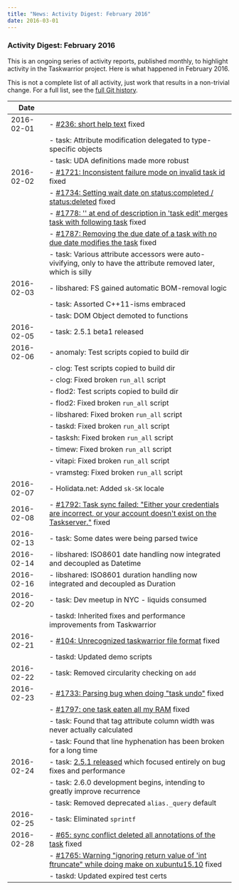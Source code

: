 ```yaml
---
title: "News: Activity Digest: February 2016"
date: 2016-03-01
---
```


### Activity Digest: February 2016 

This is an ongoing series of activity reports, published monthly, to highlight activity in the Taskwarrior project.
Here is what happened in February 2016.

This is not a complete list of all activity, just work that results in a non-trivial change.
For a full list, see the [full Git history](https://github.com/GothenburgBitFactory/taskwarrior/commits/v2.5.1).

| Date       |                                                                                                                                                                                               |
|------------|-----------------------------------------------------------------------------------------------------------------------------------------------------------------------------------------------|
| 2016-02-01 | - [#236: short help text](https://github.com/GothenburgBitFactory/taskwarrior/issues/236) fixed                                                                                               |
|            | - task: Attribute modification delegated to type-specific objects                                                                                                                             |
|            | - task: UDA definitions made more robust                                                                                                                                                      |
| 2016-02-02 | - [#1721: Inconsistent failure mode on invalid task id](https://github.com/GothenburgBitFactory/taskwarrior/issues/1721) fixed                                                                |
|            | - [#1734: Setting wait date on status:completed / status:deleted](https://github.com/GothenburgBitFactory/taskwarrior/issues/1734) fixed                                                      |
|            | - [#1778: '\' at end of description in 'task edit' merges task with following task](https://github.com/GothenburgBitFactory/taskwarrior/issues/1778) fixed                                    |
|            | - [#1787: Removing the due date of a task with no due date modifies the task](https://github.com/GothenburgBitFactory/taskwarrior/issues/1787) fixed                                          |
|            | - task: Various attribute accessors were auto-vivifying, only to have the attribute removed later, which is silly                                                                             |
| 2016-02-03 | - libshared: FS gained automatic BOM-removal logic                                                                                                                                            |
|            | - task: Assorted C++11-isms embraced                                                                                                                                                          |
|            | - task: DOM Object demoted to functions                                                                                                                                                       |
| 2016-02-05 | - task: 2.5.1 beta1 released                                                                                                                                                                  |
| 2016-02-06 | - anomaly: Test scripts copied to build dir                                                                                                                                                   |
|            | - clog: Test scripts copied to build dir                                                                                                                                                      |
|            | - clog: Fixed broken `run_all` script                                                                                                                                                         |
|            | - flod2: Test scripts copied to build dir                                                                                                                                                     |
|            | - flod2: Fixed broken `run_all` script                                                                                                                                                        |
|            | - libshared: Fixed broken `run_all` script                                                                                                                                                    |
|            | - taskd: Fixed broken `run_all` script                                                                                                                                                        |
|            | - tasksh: Fixed broken `run_all` script                                                                                                                                                       |
|            | - timew: Fixed broken `run_all` script                                                                                                                                                        |
|            | - vitapi: Fixed broken `run_all` script                                                                                                                                                       |
|            | - vramsteg: Fixed broken `run_all` script                                                                                                                                                     |
| 2016-02-07 | - Holidata.net: Added `sk-SK` locale                                                                                                                                                          |
| 2016-02-08 | - [#1792: Task sync failed: "Either your credentials are incorrect, or your account doesn't exist on the Taskserver."](https://github.com/GothenburgBitFactory/taskwarrior/issues/1792) fixed |
| 2016-02-13 | - task: Some dates were being parsed twice                                                                                                                                                    |
| 2016-02-14 | - libshared: ISO8601 date handling now integrated and decoupled as Datetime                                                                                                                   |
| 2016-02-16 | - libshared: ISO8601 duration handling now integrated and decoupled as Duration                                                                                                               |
| 2016-02-20 | - task: Dev meetup in NYC - liquids consumed                                                                                                                                                  |
|            | - taskd: Inherited fixes and performance improvements from Taskwarrior                                                                                                                        |
| 2016-02-21 | - [#104: Unrecognized taskwarrior file format](https://github.com/GothenburgBitFactory/taskserver/issues/104) fixed                                                                           |
|            | - taskd: Updated demo scripts                                                                                                                                                                 |
| 2016-02-22 | - task: Removed circularity checking on `add`                                                                                                                                                 |
| 2016-02-23 | - [#1733: Parsing bug when doing "task undo"](https://github.com/GothenburgBitFactory/taskwarrior/issues/1733) fixed                                                                          |
|            | - [#1797: one task eaten all my RAM](https://github.com/GothenburgBitFactory/taskwarrior/issues/1797) fixed                                                                                   |
|            | - task: Found that tag attribute column width was never actually calculated                                                                                                                   |
|            | - task: Found that line hyphenation has been broken for a long time                                                                                                                           |
| 2016-02-24 | - task: [2.5.1 released](/news/news.20160224) which focused entirely on bug fixes and performance                                                                                             |
|            | - task: 2.6.0 development begins, intending to greatly improve recurrence                                                                                                                     |
|            | - task: Removed deprecated `alias._query` default                                                                                                                                             |
| 2016-02-25 | - task: Eliminated `sprintf`                                                                                                                                                                  |
| 2016-02-28 | - [#65: sync conflict deleted all annotations of the task](https://github.com/GothenburgBitFactory/taskserver/issues/65) fixed                                                                |
|            | - [#1765: Warning "ignoring return value of 'int ftruncate" while doing make on xubuntu15.10](https://github.com/GothenburgBitFactory/taskwarrior/issues/1765) fixed                          |
|            | - taskd: Updated expired test certs                                                                                                                                                           |
